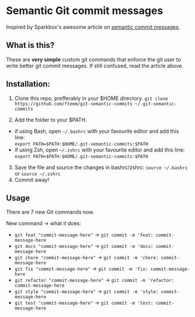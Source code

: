 # Semantic Git commit messages

Inspired by Sparkbox's awesome article on [semantic commit messages](http://seesparkbox.com/foundry/semantic_commit_messages).

## What is this?
These are **very simple** custom git commands that enforce the git user to write better git commit messages. If still confused, read the article above.

## Installation:

1. Clone this repo, prefferably in your $HOME directory.
``` git clone https://github.com/fteem/git-semantic-commits ~/.git-semantic-commits ```

2. Add the folder to your $PATH.
  * if using Bash, open ```~/.bashrc``` with your favourite editor and add this line: <br/> ``` export PATH=$PATH:$HOME/.git-semantic-commits:$PATH ```
  * if using Zsh, open ```~/.zshrc``` with your favourite editor and add this line: <br/>  ``` export PATH=$PATH:$HOME/.git-semantic-commits:$PATH ```

3. Save the file and source the changes in bashrc/zshrc: ```source ~/.bashrc``` or ```source ~/.zshrc```
4. Commit away!

## Usage

There are 7 new Git commands now.

New command -> what it does:
* ```git feat "commit-message-here"``` -> ```git commit -m 'feat: commit-message-here```
* ```git docs "commit-message-here"``` -> ```git commit -m 'docs: commit-message-here```
* ```git chore "commit-message-here"``` -> ```git commit -m 'chore: commit-message-here```
* ```git fix "commit-message-here"``` -> ```git commit -m 'fix: commit-message-here```
* ```git refactor "commit-message-here"``` -> ```git commit -m 'refactor: commit-message-here```
* ```git style "commit-message-here"``` -> ```git commit -m 'style: commit-message-here```
* ```git test "commit-message-here"``` -> ```git commit -m 'test: commit-message-here```
